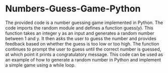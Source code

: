 # Numbers-Guess-Game-Python
The provided code is a number guessing game implemented in Python. The code imports the random module and defines a function guess(y). This function takes an integer y as an input and generates a random number between 1 and y. It then asks the user to guess the number and provides feedback based on whether the guess is too low or too high. The function continues to prompt the user to guess until the correct number is guessed, at which point it prints a congratulatory message. This code can be used as an example of how to generate a random number in Python and implement a simple game using a while loop. 
